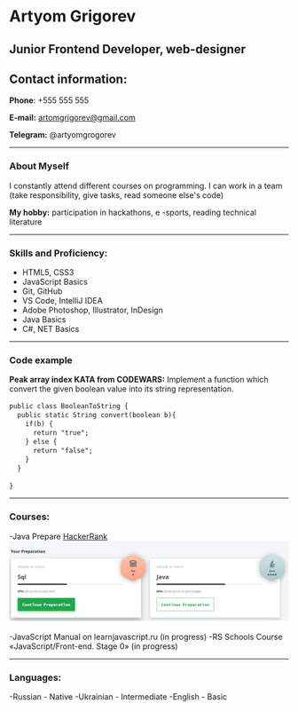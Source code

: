 # Artyom Grigorev

## Junior Frontend Developer, web-designer

## Contact information:

**Phone**: +555 555 555

**E-mail:** artomgrigorev@gmail.com

**Telegram:** @artyomgrogorev


***

### About Myself
I constantly attend different courses on programming. I can work in a team (take responsibility, give tasks, read someone else's code)

**My hobby:** participation in hackathons, e -sports, reading technical literature


***

### Skills and Proficiency:
- HTML5, CSS3
- JavaScript Basics
- Git, GitHub
- VS Code, IntelliJ IDEA
- Adobe Photoshop, Illustrator, InDesign
- Java Basics
- C#, NET Basics


***

### Code example
**Peak array index KATA from CODEWARS:** Implement a function which convert the given boolean value into its string representation.
```
public class BooleanToString {
  public static String convert(boolean b){
    if(b) {
      return "true";
    } else {
      return "false";
    }
  }

}
```


***
### Courses: 
-Java Prepare [HackerRank](https://www.hackerrank.com/dashboard)
![hackerrank](/courses.jpg "Курсы")
-JavaScript Manual on learnjavascript.ru (in progress)
-RS Schools Course «JavaScript/Front-end. Stage 0» (in progress)


***
### Languages:
-Russian - Native
-Ukrainian - Intermediate
-English - Basic

